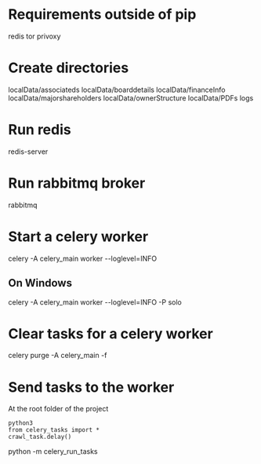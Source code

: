 # Requirements outside of pip
redis
tor
privoxy

# Create directories
localData/associateds
localData/boarddetails
localData/financeInfo
localData/majorshareholders
localData/ownerStructure
localData/PDFs
logs

# Run redis
redis-server

# Run rabbitmq broker
rabbitmq

# Start a celery worker
celery -A celery_main worker --loglevel=INFO
## On Windows
celery -A celery_main worker --loglevel=INFO -P solo

# Clear tasks for a celery worker
celery purge -A celery_main -f

# Send tasks to the worker
At the root folder of the project
```
python3
from celery_tasks import *
crawl_task.delay()
```

python -m celery_run_tasks
